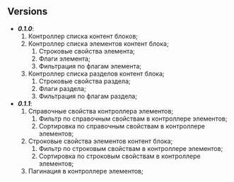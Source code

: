 ## Versions

* ***0.1.0***:
    1. Контроллер списка контент блоков;
    2. Контроллер списка элементов контент блока;
        1. Строковые свойства элемента;
        2. Флаги элемента;
        3. Фильтрация по флагам элемента;
    3. Контроллер списка разделов контент блока;
        1. Строковые свойства раздела;
        2. Флаги раздела;
        3. Фильтрация по флагам раздела;
* ***0.1.1***:
    1. Справочные свойства контроллера элементов;
        1. Фильтр по справочным свойствам в контроллере элементов;
        2. Сортировка по справочным свойствам в контроллере элементов;
    2. Строковые свойства элементов контент блока;
        1. Фильтр по строковым свойствам в контроллере элементов;
        2. Сортировка по строковым свойствам в контроллере элементов;
    3. Пагинация в контроллере элементов;